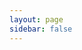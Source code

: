 ```yaml
---
layout: page
sidebar: false
---
```


<SectionTitle 
  title_back="VIDEOS"
  title_front="VIDEO"
  class="position-relative d-flex align-items-center justify-content-center"
/>

<VideoContainer />
